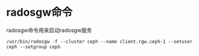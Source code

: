 # radosgw命令

radosgw命令用来启动radosgw服务

```
/usr/bin/radosgw -f --cluster ceph --name client.rgw.ceph-1 --setuser ceph --setgroup ceph
```



